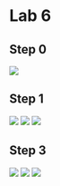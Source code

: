 # Lab 6
## Step 0

 <img src="part1_1.jpg">
 
## Step 1

<img src="part2_1.jpg">
<img src="part2_2.jpg">
<img src="part2_3.jpg">

## Step 3

<img src="part4_1.jpg">
<img src="part4_2.jpg">
<img src="part4_3.jpg">
